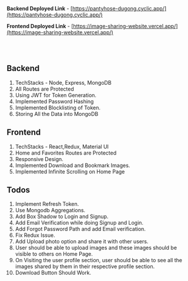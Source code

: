 

**Backend Deployed Link** - [https://pantyhose-dugong.cyclic.app/](https://pantyhose-dugong.cyclic.app/)


**Frontend Deployed Link** - [https://image-sharing-website.vercel.app/](https://image-sharing-website.vercel.app/)



<br/>
<br/>

## Backend
1. TechStacks - Node, Express, MongoDB
2. All Routes are Protected 
3. Using JWT for Token Generation.
4. Implemented Password Hashing
5. Implemented Blocklisting of Token.
6. Storing All the Data into MongoDB 

## Frontend
1. TechStacks - React,Redux, Material UI
2. Home and Favorites Routes are Protected 
3. Responsive Design.
4. Implemented Download and Bookmark Images.
5. Implemented Infinite Scrolling on Home Page

## Todos
   1. Implement Refresh Token.
   2. Use Mongodb Aggregations.
   3. Add Box Shadow to Login and Signup.
   4. Add Email Verification while doing Signup and Login.
   5. Add Forgot Password Path and add Email verification.
   6. Fix Redux Issue.
   7. Add Upload photo option and share it with other users.
   8. User should be able to upload images and these images should be visible to others on Home Page.
   9. On Visiting the user profile section, user should be able to see all the images shared by them in their respective profile section.
   10. Download Button Should Work.



